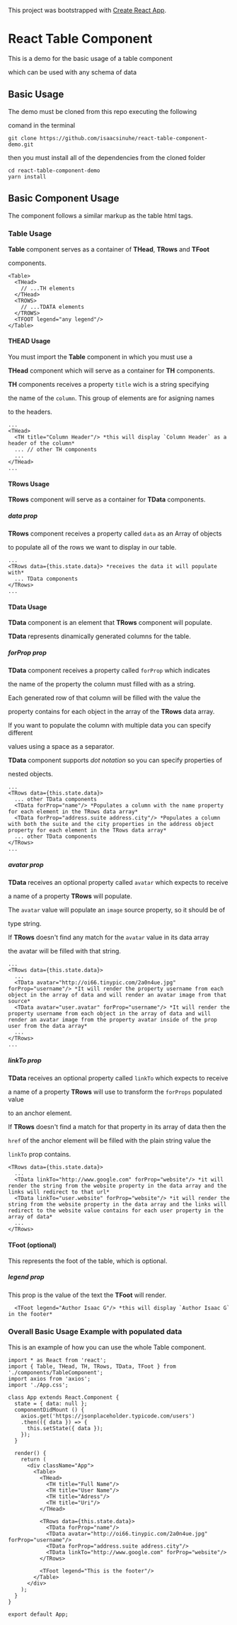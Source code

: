 This project was bootstrapped with [Create React App](https://github.com/facebookincubator/create-react-app).

# React Table Component
This is a demo for the basic usage of a table component

which can be used with any schema of data

## Basic Usage
The demo must be cloned from this repo executing the following 

comand in the terminal

```
git clone https://github.com/isaacsinuhe/react-table-component-demo.git
```

then you must install all of the dependencies from the cloned folder
 ```
 cd react-table-component-demo
 yarn install
 ```

## Basic Component Usage
The component follows a similar markup as the table html tags.

### Table Usage
**Table** component serves as a container of **THead**, **TRows** and **TFoot**

components.

```
<Table>
  <THead>
    // ...TH elements
  </THead>
  <TROWS>
    // ...TDATA elements
  </TROWS>
  <TFOOT legend="any legend"/>
</Table>
```

#### THEAD Usage
You must import the **Table** component in which you must use a

**THead** component which will serve as a container for **TH** components.

**TH** components receives a property `title` wich is a string specifying

the name of the `column`. This group of elements are for asigning names 

to the headers.

```
...
<THead>
  <TH title="Column Header"/> *this will display `Column Header` as a header of the column*
  ... // other TH components
  ...
</THead>
...
```

#### TRows Usage
**TRows** component will serve as a container for **TData** components.

##### data prop
**TRows** component receives a property called `data` as an Array of objects 

to populate all of the rows we want to display in our table.

```
...
<TRows data={this.state.data}> *receives the data it will populate with*
  ... TData components
</TRows>
...
```

#### TData Usage
**TData** component is an element that **TRows** component will populate.

**TData** represents dinamically generated columns for the table.

##### forProp prop
**TData** component receives a property called `forProp` which indicates

the name of the property the column must filled with as a string.

Each generated row of that column will be filled with the value the

property contains for each object in the array of the **TRows** data array.

If you want to populate the column with multiple data you can specify different

values using a space as a separator.

**TData** component supports *dot notation* so you can specify properties of

nested objects.
```
...
<TRows data={this.state.data}>
  ... other TData components
  <TData forProp="name"/> *Populates a column with the name property for each element in the TRows data array*
  <TData forProp="address.suite address.city"/> *Populates a column with both the suite and the city properties in the address object property for each element in the TRows data array*
  ... other TData components
</TRows>
...
```


##### avatar prop
**TData** receives an optional property called `avatar` which expects to receive

a name of a property **TRows** will populate.

The `avatar` value will populate an `image` source property, so it should be of

type string.

If **TRows** doesn't find any match for the `avatar` value in its data array

the avatar will be filled with that string.

```
...
<TRows data={this.state.data}>
  ...
  <TData avatar="http://oi66.tinypic.com/2a0n4ue.jpg" forProp="username"/> *It will render the property username from each object in the array of data and will render an avatar image from that source*
  <TData avatar="user.avatar" forProp="username"/> *It will render the property username from each object in the array of data and will render an avatar image from the property avatar inside of the prop user from the data array*
  ...
</TRows>
...
```

##### linkTo prop
**TData** receives an optional property called `linkTo` which expects to receive

a name of a property **TRows** will use to transform the `forProps` populated value

to an anchor element.

If **TRows** doesn't find a match for that property in its array of data then the 

`href` of the anchor element will be filled with the plain string value the

`linkTo` prop contains.

```
<TRows data={this.state.data}>
  ...
  <TData linkTo="http://www.google.com" forProp="website"/> *it will render the string from the website property in the data array and the links will redirect to that url*
  <TData linkTo="user.website" forProp="website"/> *it will render the string from the website property in the data array and the links will redirect to the website value contains for each user property in the array of data*
  ...
</TRows>
```

#### TFoot **(optional)**
This represents the foot of the table, which is optional.

##### legend prop
This prop is the value of the text the **TFoot** will render.

```
  <TFoot legend="Author Isaac G"/> *this will display `Author Isaac G` in the footer*
```

### Overall Basic Usage Example with populated data
This is an example of how you can use the whole Table component.

```
import * as React from 'react';
import { Table, THead, TH, TRows, TData, TFoot } from './components/TableComponent';
import axios from 'axios';
import './App.css';

class App extends React.Component {
  state = { data: null };
  componentDidMount () {
    axios.get('https://jsonplaceholder.typicode.com/users')
    .then(({ data }) => {
      this.setState({ data });
    });
  }

  render() {
    return (
      <div className="App">
        <Table>
          <THead>
            <TH title="Full Name"/>
            <TH title="User Name"/>
            <TH title="Adress"/>
            <TH title="Uri"/>
          </THead>

          <TRows data={this.state.data}>
            <TData forProp="name"/>
            <TData avatar="http://oi66.tinypic.com/2a0n4ue.jpg" forProp="username"/>
            <TData forProp="address.suite address.city"/>
            <TData linkTo="http://www.google.com" forProp="website"/>
          </TRows>

          <TFoot legend="This is the footer"/>
        </Table>
      </div>
    );
  }
}

export default App;
```